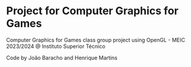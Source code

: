 # Project for Computer Graphics for Games
Computer Graphics for Games class group project using OpenGL - MEIC 2023/2024 @ Instituto Superior Técnico

Code by João Baracho and Henrique Martins
